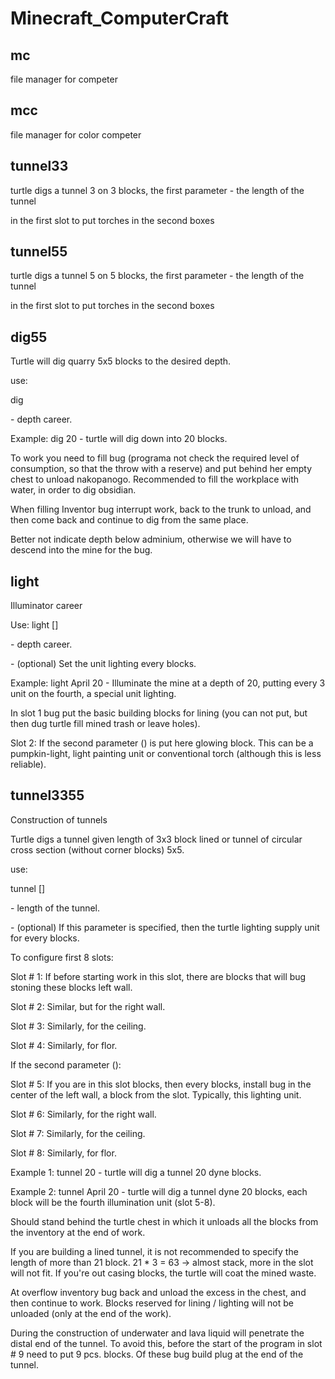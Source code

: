 Minecraft_ComputerCraft
=======================

mc
--

file manager for competer

mcc
---

file manager for color competer

tunnel33
--------

turtle digs a tunnel 3 on 3 blocks, the first parameter - the length of the tunnel

in the first slot to put torches in the second boxes

tunnel55
--------

turtle digs a tunnel 5 on 5 blocks, the first parameter - the length of the tunnel

in the first slot to put torches in the second boxes

dig55
-----

Turtle will dig quarry 5x5 blocks to the desired depth.

use:

dig <depth>

<depth> - depth career.

Example: dig 20 - turtle will dig down into 20 blocks.

To work you need to fill bug (programa not check the required level of consumption, so that the throw with a reserve) and put behind her empty chest to unload nakopanogo. Recommended to fill the workplace with water, in order to dig obsidian.

When filling Inventor bug interrupt work, back to the trunk to unload, and then come back and continue to dig from the same place.

Better not indicate depth below adminium, otherwise we will have to descend into the mine for the bug.


light
-----

Illuminator career 

Use: light <depth> [<interval>] 

<depth> - depth career. 

<interval> - (optional) Set the unit lighting every <interval> blocks. 

Example: light April 20 - Illuminate the mine at a depth of 20, putting every 3 unit on the fourth, a special unit lighting. 

In slot 1 bug put the basic building blocks for lining (you can not put, but then dug turtle fill mined trash or leave holes). 

Slot 2: If the second parameter (<interval>) is put here glowing block. This can be a pumpkin-light, light painting unit or conventional torch (although this is less reliable).

tunnel3355
----------

Construction of tunnels 

Turtle digs a tunnel given length of 3x3 block lined or tunnel of circular cross section (without corner blocks) 5x5. 

use: 

tunnel <distance> [<interval>] 

<distance> - length of the tunnel. 

<interval> - (optional) If this parameter is specified, then the turtle lighting supply unit for every <interval> blocks. 

To configure first 8 slots: 

Slot # 1: If before starting work in this slot, there are blocks that will bug stoning these blocks left wall. 

Slot # 2: Similar, but for the right wall. 

Slot # 3: Similarly, for the ceiling. 

Slot # 4: Similarly, for flor. 

If the second parameter (<interval>): 

Slot # 5: If you are in this slot blocks, then every <interval> blocks, install bug in the center of the left wall, a block from the slot. Typically, this lighting unit. 

Slot # 6: Similarly, for the right wall. 

Slot # 7: Similarly, for the ceiling. 

Slot # 8: Similarly, for flor. 


Example 1: tunnel 20 - turtle will dig a tunnel 20 dyne blocks. 

Example 2: tunnel April 20 - turtle will dig a tunnel dyne 20 blocks, each block will be the fourth illumination unit (slot 5-8). 

Should stand behind the turtle chest in which it unloads all the blocks from the inventory at the end of work. 

If you are building a lined tunnel, it is not recommended to specify the length of more than 21 block. 21 * 3 = 63 -> almost stack, more in the slot will not fit. If you're out casing blocks, the turtle will coat the mined waste. 

At overflow inventory bug back and unload the excess in the chest, and then continue to work. Blocks reserved for lining / lighting will not be unloaded (only at the end of the work). 

During the construction of underwater and lava liquid will penetrate the distal end of the tunnel. To avoid this, before the start of the program in slot # 9 need to put 9 pcs. blocks. Of these bug build plug at the end of the tunnel.
